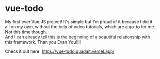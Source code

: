 # vue-todo

My first ever Vue JS project! 
It's simple but I'm proud of it because I did it all on my own, without the help of video tutorials, which are a go-to for me. Not this time though.  
And I can already tell this is the beginning of a beautiful relationship with this framework. Than you Evan You!!!! 

Check it out here: https://vue-todo.guadait.vercel.app/
